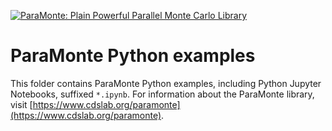 [![ParaMonte: Plain Powerful Parallel Monte Carlo Library](https://www.cdslab.org/paramonte/images/paramonte.png)](https://www.cdslab.org/paramonte)  

# ParaMonte Python examples  

This folder contains ParaMonte Python examples, including Python Jupyter Notebooks, suffixed `*.ipynb`. For information about the ParaMonte library, visit [https://www.cdslab.org/paramonte](https://www.cdslab.org/paramonte).  


